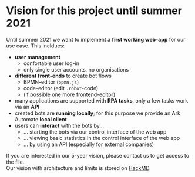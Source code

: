 # Vision for this project until summer 2021

Until summer 2021 we want to implement a **first working web-app** for our use case.
This incldues:
- **user management**
    - confortable user log-in
    - only single user accounts, no organisations 
- **different front-ends** to create bot flows
    - BPMN-editor (`bpmn.js`)
    - code-editor (edit `.robot`-code)
    - (if possible one more frontend-editor)
- many applications are supported with **RPA tasks**, only a few tasks work via an **API**
- created bots are **running locally**; for this purpose we provide an Ark Automate **local client**
- users can **interact** with the bots by...
    - ... starting the bots via our control interface of the web app
    - ... viewing basic statistics in the control interface of the web app
    - ... by using an API (especially for external companies)


If you are interested in our 5-year vision, please contact us to get access to the file.  
Our vision with architecture and limits is stored on [HackMD](https://hackmd.io/@toUukITjSM6oWi52UMDSkA/Bk4kOnoqw).